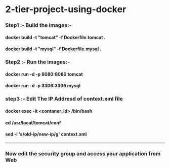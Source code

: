 # 2-tier-project-using-docker

### Step1 :- Build  the images:-   
#### docker  build  -t  "tomcat"  -f  Dockerfile.tomcat  .  
#### docker  build  -t  "mysql"  -f  Dockerfile.mysql  .  


### Step2 :- Run  the images:-   
#### docker run -d  -p  8080:8080  tomcat  
#### docker run -d  -p  3306:3306  mysql  


### step3 :- Edit The IP Addresd of  context.xml  file  
#### docker exec  -it  <contaner_id>  /bin/bash 
#### cd /usr/local/tomcat/conf  
#### sed  -i  's/old-ip/new-ip/g'  context.xml   


----------------------------------------------------------------------
### Now edit the security group and access your application from  Web  
